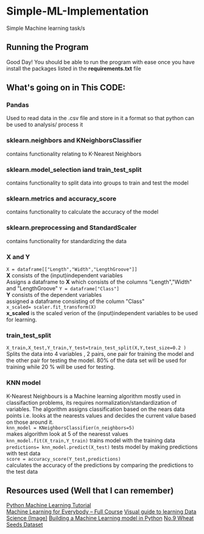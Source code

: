 # Simple-ML-Implementation
Simple Machine learning task/s 
## Running the Program
Good Day! You should be able to run the program with ease once you have install the packages listed in the **requirements.txt** file
## What's going on in This CODE:
### Pandas
Used to read data in the .csv file and store in it a format so that python can be used to analysis/ process it  
### sklearn.neighbors and KNeighborsClassifier
contains functionality relating to K-Nearest Neighbors 
### sklearn.model_selection iand train_test_split
contains functionality to split data into groups to train and test the model
### sklearn.metrics and accuracy_score
contains functionality to calculate the accuracy of the model
### sklearn.preprocessing and StandardScaler
contains functionality for standardizing the data
### X and  Y
`X = dataframe[["Length","Width","LengthGroove"]]`  
**X** consists of the (input)independent variables  
Assigns a dataframe to **X** which consists of the columns "Length","Width" and "LengthGroove"
`Y = dataframe["Class"]`  
**Y** consists of the dependent variables  
assigned a dataframe consisting of the column "Class"  
`x_scaled= scaler.fit_transform(X)`  
**x_scaled** is the scaled verion of the (input)independent variables to be used for learning.
### train_test_split
`X_train,X_test,Y_train,Y_test=train_test_split(X,Y,test_size=0.2 )`
Splits the data into 4 variables , 2 pairs, one pair for training the model and the other pair for testing the model. 80% of the data set will be used for training while 20 % will be used for testing.
### KNN model 
K-Nearest Neighbours is a Machine learning algorithm mostly used in classifaction problems, its requires normalization/standardization of variables. The algorithm assigns classification based on the nears data points i.e. looks at the nearests values and decides the current value based on those around it.  
`knn_model = KNeighborsClassifier(n_neighbors=5)`  
makes algorithm look at 5 of the nearesst values  
`knn_model.fit(X_train,Y_train)`
trains model with the training data  
`predictions= knn_model.predict(X_test)`
tests model by making predictions with test data  
`score = accuracy_score(Y_test,predictions)`  
calculates the accuracy of the predictions by comparing the predictions to the test data


## Resources used (Well that I can remember)
[Python Machine Learning Tutorial](https://www.youtube.com/watch?v=7eh4d6sabA0&t=2207s)  
[Machine Learning for Everybody – Full Course](https://www.youtube.com/watch?v=i_LwzRVP7bg&t=2423s) 
[Visual guide to learning Data Science (Image)](https://towardsdatascience.com/how-to-build-a-machine-learning-model-439ab8fb3fb1)
[Building a Machine Learning model in Python](https://www.youtube.com/watch?v=29ZQ3TDGgRQ&t=892s)
[No.9 Wheat Seeds Dataset](https://machinelearningmastery.com/standard-machine-learning-datasets/)  